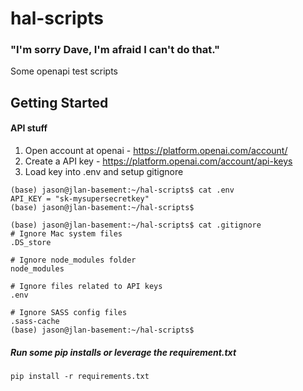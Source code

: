 # hal-scripts
### "I'm sorry Dave, I'm afraid I can't do that."  
Some openapi test scripts


## Getting Started

#### API stuff

1. Open account at openai - https://platform.openai.com/account/
2. Create a API key - https://platform.openai.com/account/api-keys
3. Load key into .env and setup gitignore
```
(base) jason@jlan-basement:~/hal-scripts$ cat .env
API_KEY = "sk-mysupersecretkey"
(base) jason@jlan-basement:~/hal-scripts$

(base) jason@jlan-basement:~/hal-scripts$ cat .gitignore
# Ignore Mac system files
.DS_store

# Ignore node_modules folder
node_modules

# Ignore files related to API keys
.env

# Ignore SASS config files
.sass-cache
(base) jason@jlan-basement:~/hal-scripts$
```

##### Run some pip installs or leverage the requirement.txt
```
pip install -r requirements.txt
```
